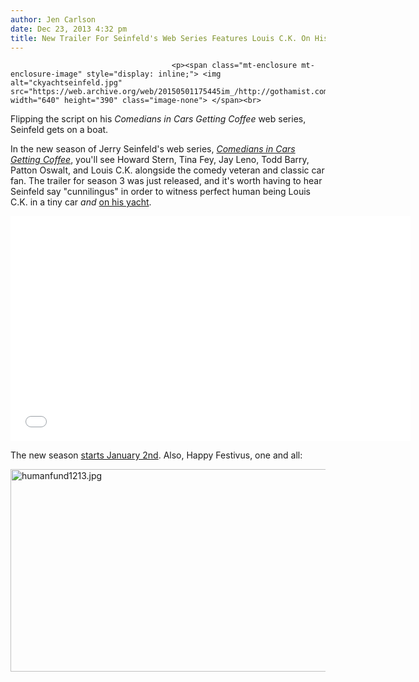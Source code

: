 ```yaml
---
author: Jen Carlson
date: Dec 23, 2013 4:32 pm
title: New Trailer For Seinfeld's Web Series Features Louis C.K. On His Yacht
---
```


	
										<p><span class="mt-enclosure mt-enclosure-image" style="display: inline;"> <img alt="ckyachtseinfeld.jpg" src="https://web.archive.org/web/20150501175445im_/http://gothamist.com/attachments/arts_jen/ckyachtseinfeld.jpg" width="640" height="390" class="image-none"> </span><br>
<span class="photo_caption">Flipping the script on his <em>Comedians in Cars Getting Coffee</em> web series, Seinfeld gets on a boat.</span></p>

<p>In the new season of Jerry Seinfeld&apos;s web series, <a href="https://web.archive.org/web/20150501175445/http://gothamist.com/tags/ComediansinCarsGettingCoffee"><em>Comedians in Cars Getting Coffee</em></a>, you&apos;ll see Howard Stern, Tina Fey, Jay Leno, Todd Barry, Patton Oswalt, and Louis C.K. alongside the comedy veteran and classic car fan. The trailer for season 3 was just released, and it&apos;s worth having to hear Seinfeld say &quot;cunnilingus&quot; in order to witness perfect human being Louis C.K. in a tiny car <em>and</em> <a href="https://web.archive.org/web/20150501175445/http://gothamist.com/2012/09/04/photo_louis_cks_yacht_gets_stuck_in.php">on his yacht</a>.</p>

<p><iframe width="640" height="360" src="//web.archive.org/web/20150501175445if_/http://www.youtube.com/embed/jw89Fitvrj0" frameborder="0" allowfullscreen></iframe></p>

<p>The new season <a href="https://web.archive.org/web/20150501175445/http://comediansincarsgettingcoffee.com/">starts January 2nd</a>. Also, Happy Festivus, one and all:</p>

<p><span class="mt-enclosure mt-enclosure-image" style="display: inline;"> <img alt="humanfund1213.jpg" src="https://web.archive.org/web/20150501175445im_/http://gothamist.com/attachments/arts_jen/humanfund1213.jpg" width="640" height="324" class="image-none"> </span><br>
</p>					
										
									
				
